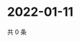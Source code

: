 # 2022-01-11

共 0 条

<!-- BEGIN WEIBO -->
<!-- 最后更新时间 Tue Jan 11 2022 17:09:50 GMT+0800 (China Standard Time) -->

<!-- END WEIBO -->

